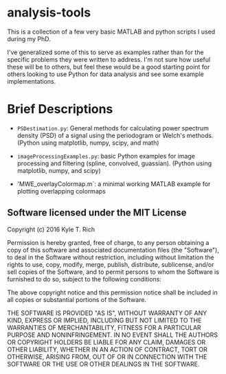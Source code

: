 
analysis-tools
==================
This is a collection of a few very basic MATLAB and python scripts I used during my PhD. 

I've generalized some of this to serve as examples rather than for the specific problems they were written to address. I'm not sure how useful these will be to others, but feel these would be a good starting point for others looking to use Python for data analysis and see some example implementations. 

Brief Descriptions
==================
* `PSDestimation.py`:  General methods for calculating power spectrum density (PSD) of a signal using the periodogram or Welch's methods. (Python using matplotlib, numpy, scipy, and math)  
  
* `imageProcessingExamples.py`: basic Python examples for image processing and filtering (spline, convolved, guassian). (Python using matplotlib, numpy, and scipy)  

* 'MWE_overlayColormap.m`: a minimal working MATLAB example for plotting overlapping colormaps

Software licensed under the MIT License
------------
Copyright (c) 2016 Kyle T. Rich

Permission is hereby granted, free of charge, to any person obtaining a copy of this software and associated documentation files (the "Software"), to deal in the Software without restriction, including without limitation the rights to use, copy, modify, merge, publish, distribute, sublicense, and/or sell copies of the Software, and to permit persons to whom the Software is furnished to do so, subject to the following conditions:

The above copyright notice and this permission notice shall be included in all copies or substantial portions of the Software.

THE SOFTWARE IS PROVIDED "AS IS", WITHOUT WARRANTY OF ANY KIND, EXPRESS OR IMPLIED, INCLUDING BUT NOT LIMITED TO THE WARRANTIES OF MERCHANTABILITY, FITNESS FOR A PARTICULAR PURPOSE AND NONINFRINGEMENT. IN NO EVENT SHALL THE AUTHORS OR COPYRIGHT HOLDERS BE LIABLE FOR ANY CLAIM, DAMAGES OR OTHER LIABILITY, WHETHER IN AN ACTION OF CONTRACT, TORT OR OTHERWISE, ARISING FROM, OUT OF OR IN CONNECTION WITH THE SOFTWARE OR THE USE OR OTHER DEALINGS IN THE SOFTWARE.
